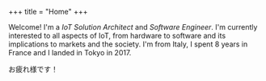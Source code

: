 +++
title = "Home"
+++

Welcome! I'm a _IoT Solution Architect_ and _Software Engineer_. I'm currently interested to all aspects of IoT, from hardware to software and its implications to markets and the society. I'm from Italy, I spent 8 years in France and I landed in Tokyo in 2017. 

お疲れ様です！